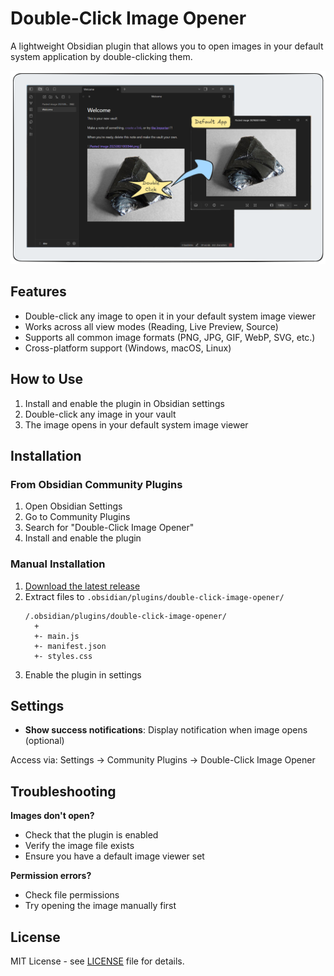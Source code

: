 # Double-Click Image Opener

A lightweight Obsidian plugin that allows you to open images in your default system application by double-clicking them.

![Double-click to open image](images/double-click-image-to-open.png)

## Features

- Double-click any image to open it in your default system image viewer
- Works across all view modes (Reading, Live Preview, Source)
- Supports all common image formats (PNG, JPG, GIF, WebP, SVG, etc.)
- Cross-platform support (Windows, macOS, Linux)

## How to Use

1. Install and enable the plugin in Obsidian settings
2. Double-click any image in your vault
3. The image opens in your default system image viewer

## Installation

### From Obsidian Community Plugins

1. Open Obsidian Settings
2. Go to Community Plugins
3. Search for "Double-Click Image Opener"
4. Install and enable the plugin

### Manual Installation

1. [Download the latest release](https://github.com/atman-33/double-click-image-opener/releases)
2. Extract files to `.obsidian/plugins/double-click-image-opener/`
    ```
    /.obsidian/plugins/double-click-image-opener/
      +
      +- main.js
      +- manifest.json
      +- styles.css
    ```
3. Enable the plugin in settings

## Settings

- **Show success notifications**: Display notification when image opens (optional)

Access via: Settings → Community Plugins → Double-Click Image Opener

## Troubleshooting

**Images don't open?**
- Check that the plugin is enabled
- Verify the image file exists
- Ensure you have a default image viewer set

**Permission errors?**
- Check file permissions
- Try opening the image manually first

## License

MIT License - see [LICENSE](LICENSE) file for details.
